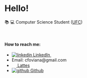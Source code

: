 # Hello!

📚 💻 Computer Science Student (<a href= https://cc.ufc.br/>UFC</a>) 

<br>

#### How to reach me: 

<p>
  <ul>
  
  <li><a href="https://www.linkedin.com/caio-oliveira1312" rel="nofollow noreferrer">
    <img src="https://i.stack.imgur.com/gVE0j.png" alt="linkedin"> LinkedIn
    </a> &nbsp; </li>
  
  <li>Email: cfoviana@gmail.com</li>
   
   <li><a href = "http://lattes.cnpq.br/5552876897987921"><img src = "http://portal1.iff.edu.br/reitoria/imagens-da-reitoria/botao-lattes-on.png/@@images/a04e10ad-d46f-42a6-92f3-4983e71e31ee.png" alt"lattes" height="15px" width="15px"> Lattes</a></li>
  
  <li><a href="https://github.com/caiofov" rel="nofollow noreferrer">
    <img src="https://i.stack.imgur.com/tskMh.png" alt="github"> Github
    </a></li>
    
  </ul>
</p>
